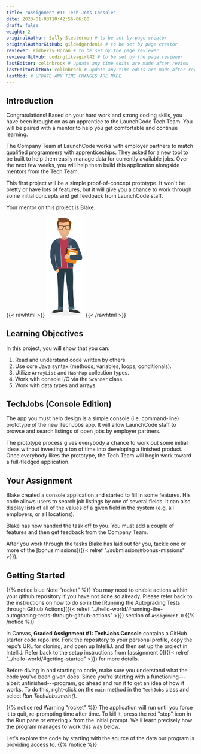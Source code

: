 ```yaml
---
title: "Assignment #1: Tech Jobs Console"
date: 2023-01-03T10:42:56-06:00
draft: false
weight: 2
originalAuthor: Sally Steuterman # to be set by page creator
originalAuthorGitHub: gildedgardenia # to be set by page creator
reviewer: Kimberly Horan # to be set by the page reviewer
reviewerGitHub: codinglikeagirl42 # to be set by the page reviewer
lastEditor: colinbrock # update any time edits are made after review
lastEditorGitHub: colinbrock # update any time edits are made after review
lastMod: # UPDATE ANY TIME CHANGES ARE MADE
---
```


## Introduction

Congratulations! Based on your hard work and strong coding skills, you have
been brought on as an apprentice to the LaunchCode Tech Team. You will be
paired with a mentor to help you get comfortable and continue learning.

The Company Team at LaunchCode works with employer partners to match qualified
programmers with apprenticeships. They asked for a new tool to be built to
help them easily manage data for currently available jobs. Over the next few
weeks, you will help them build this application alongside mentors from the
Tech Team.

This first project will be a simple proof-of-concept prototype. It won't be
pretty or have lots of features, but it will give you a chance to work through
some initial concepts and get feedback from LaunchCode staff.

Your mentor on this project is Blake.

{{< rawhtml >}}
   <img src="pictures/LC-Blake.png" alt="LaunchCode Mentor Blake" width=20% />
{{< /rawhtml >}}

## Learning Objectives

In this project, you will show that you can:

1. Read and understand code written by others.
2. Use core Java syntax (methods, variables, loops, conditionals).
3. Utilize `ArrayList` and `HashMap` collection types.
4. Work with console I/O via the `Scanner` class.
5. Work with data types and arrays.

## TechJobs (Console Edition)

The app you must help design is a simple console (i.e. command-line) prototype
of the new TechJobs app. It will allow LaunchCode staff to browse and search
listings of open jobs by employer partners.

The prototype process gives everybody a chance to work out some initial ideas
without investing a ton of time into developing a finished product. Once
everybody likes the prototype, the Tech Team will begin work toward a
full-fledged application.

## Your Assignment

Blake created a console application and started to fill in some features. His
code allows users to search job listings by one of several fields. It can also
display lists of all of the values of a given field in the system (e.g. all
employers, or all locations).

Blake has now handed the task off to you. You must add a couple of features and
then get feedback from the Company Team.

After you work through the tasks Blake has laid out for you, tackle one
or more of the [bonus missions]({{< relref "./submission/#bonus-missions" >}}).

## Getting Started

{{% notice blue Note "rocket" %}}
You may need to enable actions within your github repository if you have not done so already. Please refer back to the instructions on how to do so in the [Running the Autograding Tests through Github Actions]({{< relref "../hello-world/#running-the-autograding-tests-through-github-actions" >}}) section of `Assignment 0` 
{{% /notice %}}

In Canvas, **Graded Assignment #1: TechJobs Console** contains a GitHub starter code repo link. Fork the repository to your personal profile, copy the repo’s URL for cloning, and open up IntelliJ. and then set up the project in IntelliJ. Refer back to the setup instructions from [assignment 0]({{< relref "../hello-world/#getting-started" >}}) for more details. 

Before diving in and starting to code, make sure you understand what the code
you've been given does. Since you're starting with a functioning---albeit
unfinished---program, go ahead and run it to get an idea of how it works. To do
this, right-click on the `main` method in the `TechJobs` class and select
*Run TechJobs.main()*.


{{% notice red Warning "rocket" %}}
The application will run until you force it to quit, re-prompting time after time. To kill it, press the red "stop" icon in the Run pane *or* entering `x` from the initial prompt. We'll learn precisely how the program manages to work this way below.

Let's explore the code by starting with the source of the data our program is
providing access to.
{{% /notice %}}


